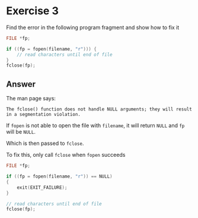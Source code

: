 # Exercise 3

Find the error in the following program fragment and show how to fix it

```c
FILE *fp;

if ((fp = fopen(filename, "r"))) {
    // read characters until end of file
}
fclose(fp);
```

## Answer

The man page says:

`The fclose() function does not handle NULL arguments; they will result in a segmentation violation.`

If `fopen` is not able to open the file with `filename`, it will return `NULL` and `fp` will be `NULL`.

Which is then passed to `fclose`.

To fix this, only call `fclose` when `fopen` succeeds

```c
FILE *fp;

if ((fp = fopen(filename, "r")) == NULL)
{
    exit(EXIT_FAILURE);
}

// read characters until end of file
fclose(fp);
```
